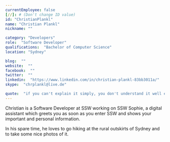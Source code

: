```yaml
---
currentEmployee: false
[//]: # (Don't change ID value)
id: "ChristianPlankl"
name: "Christian Plankl"
nickname: ""

category: "Developers"
role:  "Software Developer"
qualifications:  "Bachelor of Computer Science"
location: "Sydney"

blog:  ""
website:  ""
facebook:  ""
twitter:  ""
linkedin:  "https://www.linkedin.com/in/christian-plankl-83bb3011a/"
skype:  "chrplankl@live.de"

quote:  "if you can't explain it simply, you don't understand it well enough"
---
```


Christian is a Software Developer at SSW working on SSW Sophie, a digital assistant which greets you as soon as you enter SSW and shows your important and personal information. 

In his spare time, he loves to go hiking at the rural outskirts of Sydney and to take some nice photos of it.  